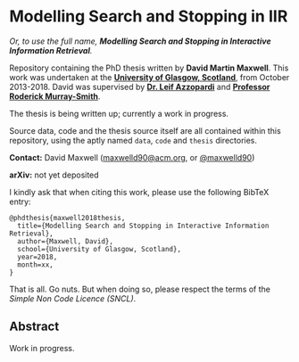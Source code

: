 # Modelling Search and Stopping in IIR
*Or, to use the full name, **Modelling Search and Stopping in Interactive Information Retrieval**.*

Repository containing the PhD thesis written by **David Martin Maxwell**. This work was undertaken at the [**University of Glasgow, Scotland**](https://www.gla.ac.uk/schools/computing/), from October 2013-2018. David was supervised by [**Dr. Leif Azzopardi**](http://leifos.me) and [**Professor Roderick Murray-Smith**](http://www.dcs.gla.ac.uk/~rod/).

The thesis is being written up; currently a work in progress.

Source data, code and the thesis source itself are all contained within this repository, using the aptly named `data`, `code` and `thesis` directories.

**Contact:** David Maxwell (maxwelld90@acm.org, or [@maxwelld90](https://twitter.com/maxwelld90/))

**arXiv:** not yet deposited

I kindly ask that when citing this work, please use the following BibTeX entry:

```
@phdthesis{maxwell2018thesis,
  title={Modelling Search and Stopping in Interactive Information Retrieval},
  author={Maxwell, David},
  school={University of Glasgow, Scotland},
  year=2018,
  month=xx,
}
```

That is all. Go nuts. But when doing so, please respect the terms of the *Simple Non Code Licence (SNCL)*.

## Abstract
Work in progress.